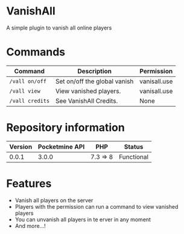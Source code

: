 # VanishAll
A simple plugin to vanish all online players

# Commands
Command | Description | Permission
--- | --- | ---
`/vall on/off` | Set on/off the global vanish | vanisall.use
`/vall view` | View vanished players. | vanisall.use
`/vall credits` | See VanishAll Credits. | None

# Repository information
Version | Pocketmine API | PHP | Status
--- | --- | --- | ---
0.0.1 | 3.0.0 | 7.3 => 8 | Functional

# Features

- Vanish all players on the server
- Players with the permission can run a command to view vanished players
- You can unvanish all players in te erver in any moment
- And more...!
